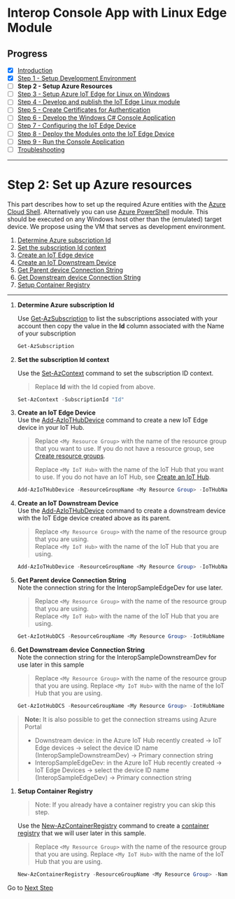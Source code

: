 # Interop Console App with Linux Edge Module
## Progress

- [x] [Introduction](../README.md)  
- [x] [Step 1 - Setup Development Environment](./Setup%20DevVM.MD)   
- [ ] **Step 2 - Setup Azure Resources**
- [ ] [Step 3 - Setup Azure IoT Edge for Linux on Windows](./Setup%20Azure%20IoT%20Edge%20for%20Linux%20on%20Windows.MD)  
- [ ] [Step 4 - Develop and publish the IoT Edge Linux module](./Develop%20and%20publish%20the%20IoT%20edge%20Linux%20module.MD)  
- [ ] [Step 5 - Create Certificates for Authentication](./Create%20Certificates%20for%20Authentication.MD)  
- [ ] [Step 6 - Develop the Windows C# Console Application](./Develop%20the%20Windows%20C%23%20Console%20Application.MD)  
- [ ] [Step 7 - Configuring the IoT Edge Device](./Configuring%20the%20IoT%20Edge%20Device.MD)  
- [ ] [Step 8 - Deploy the Modules onto the IoT Edge Device](./Deploy%20the%20Modules%20onto%20the%20IoT%20Edge%20Device.MD)  
- [ ] [Step 9 - Run the Console Application](./Run%20the%20Console%20Application.MD)  
- [ ] [Troubleshooting](./Troubleshooting.md)  
---
# Step 2: Set up Azure resources  
This part describes how to set up the required Azure entities with the [Azure Cloud Shell](https://docs.microsoft.com/azure/cloud-shell/overview). Alternatively you can use [Azure PowerShell](https://docs.microsoft.com/powershell/azure/) module. This should be executed on any Windows host other than the (emulated) target device. We propose using the VM that serves as development environment. 

1. [Determine Azure subscription Id](#GetSubscriptionId)  
1. [Set the subscription Id context](#SetAzContext)  
1. [Create an IoT Edge device](#CreateIoTEdgeDevice)  
1. [Create an IoT Downstream Device](#CreateDownstreamDevice)  
1. [Get Parent device Connection String](#GetParentConnectionString)  
1. [Get Downstream device Connection String](#GetDownstreamConnectionString)  
1. [Setup Container Registry](#ContainerRegistry)  

----
   <a name="GetSubscriptionId"></a>  
1. **Determine Azure subscription Id**  
   
   Use [Get-AzSubscription](https://docs.microsoft.com/powershell/module/az.accounts/get-azsubscription?view=azps-4.5.0) to list the subscriptions associated with your account then copy the value in the **Id** column associated with the Name of your subscription
   ```powershell
   Get-AzSubscription
   ```

    <a name="SetAzContext"></a>
1. **Set the subscription Id context**  
   
   Use the [Set-AzContext](https://docs.microsoft.com/powershell/module/az.accounts/set-azcontext) command to set the subscription ID context.  
   > Replace **Id** with the Id copied from above.
   ```powershell
   Set-AzContext -SubscriptionId "Id"
   ```

   <a name="CreateIoTEdgeDevice"></a>
1. **Create an IoT Edge Device**  
   Use the [Add-AzIoTHubDevice](https://docs.microsoft.com/powershell/module/az.iothub/add-aziothubdevice) command to create a new IoT Edge device in your IoT Hub.

   > Replace `<My Resource Group>` with the name of the resource group that you want to use.  If you do not have a resource group, see [Create resource groups](https://docs.microsoft.com/azure/azure-resource-manager/management/manage-resource-groups-portal#create-resource-groups_).  
   >
   > Replace `<My IoT Hub>` with the name of the IoT Hub that you want to use.  If you do not have an IoT Hub, see [Create an IoT Hub](https://docs.microsoft.com/azure/iot-hub/iot-hub-create-through-portal#create-an-iot-hub).

   ```powershell
   Add-AzIoTHubDevice -ResourceGroupName <My Resource Group> -IoTHubName <My IoT Hub> -DeviceId InteropSampleEdgeDev -EdgeEnabled
   ```

   <a name="CreateDownstreamDevice"></a>
1. **Create an IoT Downstream Device**  
   Use the [Add-AzIoTHubDevice](https://docs.microsoft.com/powershell/module/az.iothub/add-aziothubdevice) command to create a downstream device with the IoT Edge device created above as its parent.  

   > Replace `<My Resource Group>` with the name of the resource group that you are using.   
   > Replace `<My IoT Hub>` with the name of the IoT Hub that you are using.  

   ```powershell
   Add-AzIoTHubDevice -ResourceGroupName <My Resource Group> -IoTHubName <My IoT Hub> -DeviceId InteropSampleDownstreamDev -ParentDeviceId InteropSampleEdgeDev
   ```

   <a name="GetParentConnectionString"></a>
1. **Get Parent device Connection String**  
   Note the connection string for the InteropSampleEdgeDev for use later.

   > Replace `<My Resource Group>` with the name of the resource group that you are using.  
   > Replace `<My IoT Hub>` with the name of the IoT Hub that you are using.  

   ```powershell
   Get-AzIotHubDCS -ResourceGroupName <My Resource Group> -IotHubName <My IoT Hub> -DeviceId InteropSampleEdgeDev -KeyType primary | fl * 
   ```

   <a name="GetDownstreamConnectionString"></a>
1. **Get Downstream device Connection String**  
   Note the connection string for the InteropSampleDownstreamDev for use later in this sample

   > Replace `<My Resource Group>` with the name of the resource group that you are using. 
   > Replace `<My IoT Hub>` with the name of the IoT Hub that you are using.  

   ```powershell
   Get-AzIotHubDCS -ResourceGroupName <My Resource Group> -IotHubName <My IoT Hub -DeviceId InteropSampleDownstreamDev -KeyType primary | fl *
   ```
   
  > **Note:** It is also possible to get the connection streams using Azure Portal
  >  - Downstream device: in the Azure IoT Hub recently created -> IoT Edge devices -> select the device ID name (InteropSampleDownstreamDev) -> Primary connection string 
  >  - InteropSampleEdgeDev: in the Azure IoT Hub recently created -> IoT Edge Devices -> select the device ID name (InteropSampleEdgeDev) -> Primary connection string 
   
   
   <a name="ContainerRegistry"></a>
1. **Setup Container Registry**
   > Note: If you already have a container registry you can skip this step.  

   Use the [New-AzContainerRegistry](https://docs.microsoft.com/powershell/module/az.containerregistry/New-AzContainerRegistry) command to create a [container registry](https://docs.microsoft.com/en-us/azure/container-registry/) that we will user later in this sample.

   > Replace `<My Resource Group>` with the name of the resource group that you are using. 
   > Replace `<My IoT Hub>` with the name of the IoT Hub that you are using.  

   ```powershell
   New-AzContainerRegistry -ResourceGroupName <My Resource Group> -Name InteropSampleRegistry -Sku "Basic" -EnableAdminUser
   ```
Go to [Next Step](./Setup%20Azure%20IoT%20Edge%20for%20Linux%20on%20Windows.MD)  
